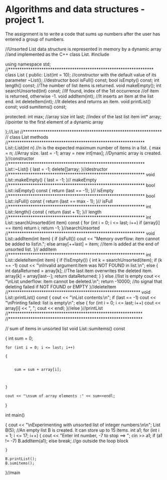# Algorithms and data structures - project 1.

The assignment is to write a code that sums up numbers after the user has entered a group of numbers.



//Unsorted List data structure is represented in memory by a dynamic array
//and implemented as the C++ class List.
#include<iostream>

using namespace std;
//******************************************************************
class List
{
public:
    List(int = 10);  //constructor with the default value of its parameter
    ~List();   //destructor
    bool isFull() const;
    bool isEmpty() const;
    int  length() const;        //The number of list items is returned.
    void makeEmpty();
    int  searchUnsorted(int) const;   //If found, index of the 1st occurrence
                                      //of item is returned, otherwise -1.
    void addItem(int);         //It inserts an item at the list end.
    int deleteItem(int);     //It deletes and returns an item.
    void printList() const;
    void sumitems() const;

protected:
    int max;         //array size
    int last;            //index of the last list item
    int* array;        //pointer to the first element of a dynamic  array


};//List
  //***************************************************************
  // class List methods
  //**************************************************************
List::List(int n)        //n is the expected maximum number of items in a list.
{
    max = n;        //Array size.
    last = -1;
    array = new int[max];     //Dynamic array is created.
}//constructor
 //**************************************************************
List::~List()
{
    last = -1;
    delete[]array;
}//destructor
 //**************************************************************
void List::makeEmpty()
{
    last = -1;
}// makeEmpty
 //**************************************************************
bool List::isEmpty() const
{
    return (last == -1);
}// isEmpty
 //**************************************************************
bool List::isFull() const
{
    return (last == max - 1);
}// isFull
 //**************************************************************
int List::length() const
{
    return (last + 1);
}// length
 //**************************************************************
int List::searchUnsorted(int item) const
{
    for (int i = 0; i <= last; i++)
        if (array[i] == item)
            return i;
    return -1;
}//searchUnsorted
 //**************************************************************
void List::addItem(int item)
{
    if (isFull())
        cout << "Memory overflow: item cannot be added to list\n.";
    else
        array[++last] = item;   //item is added at the end of unsorted list.
}// addItem
 //**************************************************************
int List::deleteItem(int item)
{
    if (!isEmpty())
    {
        int k = searchUnsorted(item);
        if (k == -1)
            cout << "\nInvalid argument:Item was NOT FOUND in list.\n";
        else
        {
            int dataReturned = array[k];
            //The last item overwrites the deleted item.
            array[k] = array[last--];
            return dataReturned;
        }
    }
    else    //list is empty
        cout << "\nList underflow: item cannot be deleted.\n";
    return -10000; //to signal that deleting failed if NOT FOUND or EMPTY
}//deleteItem
 //************************************************************
void List::printList() const
{
    cout << "\nList contents:\n";
    if (last == -1)
        cout << "\nPrinting failed: list is empty\n";
    else
    {
        for (int i = 0; i <= last; i++)
            cout << array[i] << ", ";
        cout << endl;
    }//else
}//printList
 //*************************************************************
 //*************************************************************

 // sum of items in unsorted list
void List::sumitems() const

{
    int sum = 0;

    for (int i = 0; i <= last; i++)

    {


        sum = sum + array[i];



    }

    cout << "\nsum of array elements :" << sum<<endl;



}

int  main()

{
    cout << "\nExperimenting with unsorted list of integer numbers:\n\n";
    List  B(5);      //An empty list B is created. It can store up to 15 items.
    int a1;
    for (int i = 1; i <= 17; i++)
    {
        cout << "Enter int number, -7 to stop ==> ";
        cin >> a1;
        if (a1 != -7)
            B.addItem(a1);
        else    break;       //go outside the loop block

        

    }

    B.printList();
    B.sumitems();
}//main



